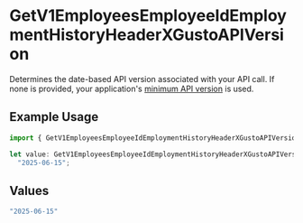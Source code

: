 # GetV1EmployeesEmployeeIdEmploymentHistoryHeaderXGustoAPIVersion

Determines the date-based API version associated with your API call. If none is provided, your application's [minimum API version](https://docs.gusto.com/embedded-payroll/docs/api-versioning#minimum-api-version) is used.

## Example Usage

```typescript
import { GetV1EmployeesEmployeeIdEmploymentHistoryHeaderXGustoAPIVersion } from "@gusto/embedded-api/models/operations/getv1employeesemployeeidemploymenthistory.js";

let value: GetV1EmployeesEmployeeIdEmploymentHistoryHeaderXGustoAPIVersion =
  "2025-06-15";
```

## Values

```typescript
"2025-06-15"
```